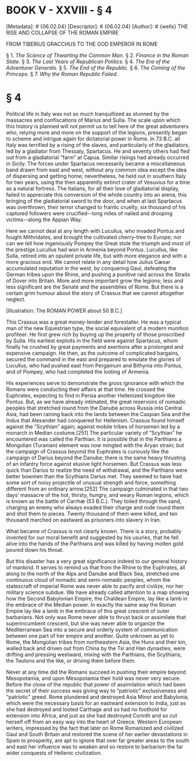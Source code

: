 # BOOK V - XXVIII - § 4
[Metadata]: # {06.02.04}
[Descriptor]: # {06.02.04}
[Author]: # {wells}
THE RISE AND COLLAPSE OF THE ROMAN EMPIRE

FROM TIBERIUS GRACCHUS TO THE GOD EMPEROR IN ROME

§ 1. _The Science of Thwarting the Common Man._ § 2. _Finance in      the
Roman State._ § 3. _The Last Years of Republican Politics._ §      4. _The Era
of the Adventurer Generals._ § 5. _The End of the      Republic._ § 6. _The
Coming of the Princeps._ § 7. _Why the Roman      Republic Failed._

# § 4
Political life in Italy was not so much tranquillized as stunned by the
massacres and confiscations of Marius and Sulla. The scale upon which this
history is planned will not permit us to tell here of the great adventurers
who, relying more and more on the support of the legions, presently began to
scheme and intrigue again for dictatorial power in Rome. In 73 B.C. all Italy
was terrified by a rising of the slaves, and particularly of the gladiators,
led by a gladiator from Thessaly, Spartacus. He and seventy others had fled out
from a gladiatorial “farm” at Capua. Similar risings had already occurred in
Sicily. The forces under Spartacus necessarily became a miscellaneous band
drawn from east and west, without any common idea except the idea of dispersing
and getting home; nevertheless, he held out in southern Italy for two years,
using the then apparently extinct crater of Vesuvius for a time as a natural
fortress. The Italians, for all their love of gladiatorial display, failed to
appreciate this conversion of the whole country into an arena, this bringing of
the gladiatorial sword to the door, and when at last Spartacus was overthrown,
their terror changed to frantic cruelty, six thousand of his captured followers
were crucified--long miles of nailed and drooping victims--along the Appian
Way.

Here we cannot deal at any length with Lucullus, who invaded Pontus and fought
Mithridates, and brought the cultivated cherry-tree to Europe; nor can we tell
how ingeniously Pompey the Great stole the triumph and most of the prestige
Lucullus had won in Armenia beyond Pontus. Lucullus, like Sulla, retired into
an opulent private life, but with more elegance and with a more gracious end.
We cannot relate in any detail how Julius Cæsar accumulated reputation in the
west, by conquering Gaul, defeating the German tribes upon the Rhine, and
pushing a punitive raid across the Straits of Dover into Britain. More and more
important grow the legions; less and less significant are the Senate and the
assemblies of Rome. But there is a certain grim humour about the story of
Crassus that we cannot altogether neglect.

[Illustration: The ROMAN POWER about 50 B.C.]

This Crassus was a great money-lender and forestaller. He was a typical man of
the new Equestrian type, the social equivalent of a modern munition profiteer.
He first grew rich by buying up the property of those proscribed by Sulla. His
earliest exploits in the field were against Spartacus, whom finally he crushed
by great payments and exertions after a prolonged and expensive campaign. He
then, as the outcome of complicated bargains, secured the command in the east
and prepared to emulate the glories of Lucullus, who had pushed east from
Pergamum and Bithynia into Pontus, and of Pompey, who had completed the looting
of Armenia.

His experiences serve to demonstrate the gross ignorance with which the Romans
were conducting their affairs at that time. He crossed the Euphrates, expecting
to find in Persia another Hellenized kingdom like Pontus. But, as we have
already intimated, the great reservoirs of nomadic peoples that stretched round
from the Danube across Russia into Central Asia, had been raining back into the
lands between the Caspian Sea and the Indus that Alexander had conquered for
Hellenism. Crassus found himself against the “Scythian” again; against mobile
tribes of horsemen led by a monarch in Median costume.[251] The particular
variety of “Scythian” he encountered was called the Parthian. It is possible
that in the Parthians a Mongolian (Turanian) element was now mingled with the
Aryan strain; but the campaign of Crassus beyond the Euphrates is curiously
like the campaign of Darius beyond the Danube; there is the same heavy
thrusting of an infantry force against elusive light horsemen. But Crassus was
less quick than Darius to realize the need of withdrawal, and the Parthians
were better bowmen than the Scythians Darius met. They seemed to have had some
sort of noisy projectile of unusual strength and force, something different
from an ordinary arrow.[252] The campaign culminated in that two days’ massacre
of the hot, thirsty, hungry, and weary Roman legions, which is known as the
battle of Carrhæ (53 B.C.). They toiled through the sand, charging an enemy who
always evaded their charge and rode round them and shot them to pieces. Twenty
thousand of them were killed, and ten thousand marched on eastward as prisoners
into slavery in Iran.

What became of Crassus is not clearly known. There is a story, probably
invented for our moral benefit and suggested by his usuries, that he fell alive
into the hands of the Parthians and was killed by having molten gold poured
down his throat.

But this disaster has a very great significance indeed to our general history
of mankind. It serves to remind us that from the Rhine to the Euphrates, all
along to the north of the Alps and Danube and Black Sea, stretched one
continuous cloud of nomadic and semi-nomadic peoples, whom the statescraft of
imperial Rome was never able to pacify and civilize, nor her military science
subdue. We have already called attention to a map showing how the Second
Babylonian Empire, the Chaldean Empire, lay like a lamb in the embrace of the
Median power. In exactly the same way the Roman Empire lay like a lamb in the
embrace of this great crescent of outer barbarians. Not only was Rome never
able to thrust back or assimilate that superincumbent crescent, but she was
never able to organize the Mediterranean Sea into a secure and orderly system
of communication between one part of her empire and another. Quite unknown as
yet to Rome, the Mongolian tribes from northeastern Asia, the Huns and their
kin, walled back and driven out from China by the Tsi and Han dynasties, were
drifting and pressing westward, mixing with the Parthians, the Scythians, the
Teutons and the like, or driving them before them.

Never at any time did the Romans succeed in pushing their empire beyond
Mesopotamia, and upon Mesopotamia their hold was never very secure. Before the
close of the republic that power of assimilation which had been the secret of
their success was giving way to “patriotic” exclusiveness and “patriotic”
greed. Rome plundered and destroyed Asia Minor and Babylonia, which were the
necessary basis for an eastward extension to India, just as she had destroyed
and looted Carthage and so had no foothold for extension into Africa, and just
as she had destroyed Corinth and so cut herself off from an easy way into the
heart of Greece. Western European writers, impressed by the fact that later on
Rome Romanized and civilized Gaul and South Britain and restored the scene of
her earlier devastations in Spain to prosperity, are apt to ignore that over
far greater areas to the south and east her influence was to weaken and so
restore to barbarism the far wider conquests of Hellenic civilization.

